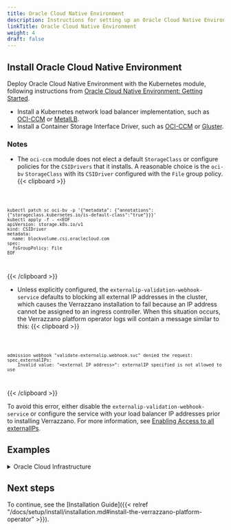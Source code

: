 ```yaml
---
title: Oracle Cloud Native Environment
description: Instructions for setting up an Oracle Cloud Native Environment cluster for Verrazzano
linkTitle: Oracle Cloud Native Environment
weight: 4
draft: false
---
```



## Install Oracle Cloud Native Environment
Deploy Oracle Cloud Native Environment with the Kubernetes module, following instructions from [Oracle Cloud Native Environment: Getting Started](https://docs.oracle.com/en/operating-systems/olcne/1.5/start/).
* Install a Kubernetes network load balancer implementation, such as [OCI-CCM](https://docs.oracle.com/en/operating-systems/olcne/1.5/lb/oci.html#oci) or [MetalLB](https://docs.oracle.com/en/operating-systems/olcne/1.5/lb/metallb.html#metallb).
* Install a Container Storage Interface Driver, such as [OCI-CCM](https://docs.oracle.com/en/operating-systems/olcne/1.5/storage/oci.html#oci) or [Gluster](https://docs.oracle.com/en/operating-systems/olcne/1.5/storage/gluster.html#gluster).

### Notes

- The `oci-ccm` module does not elect a default `StorageClass` or configure policies for the `CSIDrivers` that it installs.  A
reasonable choice is the `oci-bv` `StorageClass` with its `CSIDriver` configured with the `File` group policy.
{{< clipboard >}}
<div class="highlight">
    <code>

    kubectl patch sc oci-bv -p '{"metadata": {"annotations":{"storageclass.kubernetes.io/is-default-class":"true"}}}'
    kubectl apply -f - <<EOF
    apiVersion: storage.k8s.io/v1
    kind: CSIDriver
    metadata:
      name: blockvolume.csi.oraclecloud.com
    spec:
      fsGroupPolicy: File
    EOF

  </code>
</div>
{{< /clipboard >}}

- Unless explicitly configured, the `externalip-validation-webhook-service` defaults to blocking all external IP addresses in the cluster, which causes the
Verrazzano installation to fail because an IP address cannot be assigned to an ingress controller. When this situation occurs, the Verrazzano platform operator logs
will contain a message similar to this:
{{< clipboard >}}
<div class="highlight">
    <code>

    admission webhook "validate-externalip.webhook.svc" denied the request: spec.externalIPs:
        Invalid value: "<external IP address>": externalIP specified is not allowed to use

  </code>
</div>
{{< /clipboard >}}

   To avoid this error, either disable the `externalip-validation-webhook-service` or configure the service with your load balancer IP addresses prior to installing Verrazzano.
   For more information, see [Enabling Access to all externalIPs](https://docs.oracle.com/en/operating-systems/olcne/1.5/orchestration/external-ips.html#ext-ip-disable).

## Examples
<details>
<summary>Oracle Cloud Infrastructure</summary>
The following is an example of Oracle Cloud Infrastructure that can be used to evaluate Verrazzano installed on Oracle Cloud Native Environment.
If other environments are used, the capacity and configuration should be similar.

You can use the VCN Wizard of the Oracle Cloud Infrastructure Console to automatically create most of the described network infrastructure.
Additional security lists and rules, as detailed in the following sections, need to be added manually.
All Classless Inter-Domain Routing (CIDR) values provided are examples and can be customized as required.

### Virtual Cloud Network (for example, CIDR 10.0.0.0/16)
**Public Subnet for Load Balancer (for example, CIDR 10.0.0.0/24)**

Security List / Ingress Rules

| Stateless | Destination | Protocol | Source Ports | Destination Ports | Type & Code | Description |
|-----------|-------------|----------|--------------|-------------------|-------------|-------------|
| No       | `0.0.0.0/0`  | ICMP    |               |                   | 3, 4      | ICMP errors        |
| No       | `10.0.0.0/16`| ICMP    |               |                   | 3         | ICMP errors        |
| No       | `0.0.0.0/0`  | TCP     | All           | 22                |           | SSH                |
| No       | `0.0.0.0/0`  | TCP     | All           | 443               |           | HTTPS load balancer |


Security List / Egress Rules

|Stateless| Destination| Protocol| Source Ports| Destination Ports |Type & Code| Description        |
|---------|-----------|--------|------------|-------------------|-----------|-------------------|
|No       |`10.0.1.0/24`|TCP     |All         | 22                |           |SSH                |
|No       |`10.0.1.0/24`|TCP     |All         | 31443             |           |HTTPS load balancer|
|No       |`10.0.1.0/24`|TCP     |All         | 32443             |           |HTTPS load balancer|

**Private Subnet for Kubernetes Cluster (for example, CIDR 10.0.1.0/24)**

Security List / Ingress Rules

|Stateless| Destination   | Protocol | Source Ports | Destination Ports | Type & Code |Description          |
|---------|---------------|----------|--------------|-------------------|------------|---------------------|
|No       | `0.0.0.0/0`   | ICMP     |              |                   | 3, 4       |ICMP errors          |
|No       | `10.0.0.0/16` | ICMP     |              |                   | 3          |ICMP errors          |
|No       | `10.0.0.0/16` | TCP      | All          | 22                |            |SSH                  |
|No       | `10.0.0.0/24` | TCP      | All          | 31443             |            |HTTPS load balancer  |
|No       | `10.0.0.0/24` | TCP      | All          | 32443             |            |HTTPS load balancer  |
|No       | `10.0.1.0/24` | TCP      | All          | 2379-2380         |            |Kubernetes etcd      |
|No       | `10.0.1.0/24` | TCP      | All          | 6443              |            |Kubernetes API Server|
|No       | `10.0.1.0/24` | TCP      | All          | 6446              |            |MySQL                |
|No       | `10.0.1.0/24` | TCP      | All          | 8090-8091         |            |Oracle Cloud Native Environment Platform Agent |
|No       | `10.0.1.0/24` | UDP      | All          | 8472              |            |Flannel              |
|No       | `10.0.1.0/24` | TCP      | All          | 10250-10255       |            |Kubernetes Kublet    |

Security List / Egress Rules

|Stateless| Destination   |Protocol|Source Ports|Destination Ports|Type and Code|Description       |
|---------|---------------|--------|------------|-----------------|-------------|------------------|
|No       | `10.0.0.0/16` |TCP     |            |                 |             |All egress traffic|

**DHCP Options**

|DNS Type                 |
|-------------------------|
|Internet and VCN Resolver|

**Route Tables**

Public Subnet Route Table Rules

|Destination|Target          |
|-----------|----------------|
|`0.0.0.0/0`  |Internet Gateway|

Private Subnet Route Table Rules

| Destination     | Target         |
|----------------|---------------|
| `0.0.0.0/0`     | NAT Gateway    |
| All Oracle Cloud Infrastructure Services| Service Gateway|

### Compute Instances

The following compute resources adhere to the guidelines provided in [Oracle Cloud Native Environment: Getting Started](https://docs.oracle.com/en/operating-systems/olcne/).
The attributes indicated (for example, Subnet, RAM, Shape, and Image) are recommendations that have been tested.
Other values can be used if required.

| Role                          | Subnet  | Suggested RAM | Compatible VM Shape | Compatible VM Image |
|-------------------------------|---------|---------------|---------------------|---------------------|
| SSH Jump Host                 | Public  | 8 GB           | VM.Standard3.Flex    | Oracle Linux 7.9    |
| Oracle Cloud Native Environment Operator Host           | Private | 16 GB          | VM.Standard3.Flex    | Oracle Linux 7.9    |
| Kubernetes Control Plane Node | Private | 32 GB          | VM.Standard3.Flex    | Oracle Linux 7.9    |
| Kubernetes Worker Node 1      | Private | 32 GB          | VM.Standard3.Flex    | Oracle Linux 7.9    |
| Kubernetes Worker Node 2      | Private | 32 GB          | VM.Standard3.Flex    | Oracle Linux 7.9    |
| Kubernetes Worker Node 3      | Private | 32 GB          | VM.Standard3.Flex    | Oracle Linux 7.9    |
</details>

## Next steps

To continue, see the [Installation Guide]({{< relref "/docs/setup/install/installation.md#install-the-verrazzano-platform-operator" >}}).

